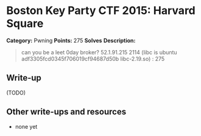 # Boston Key Party CTF 2015: Harvard Square

**Category:** Pwning
**Points:** 275
**Solves** 
**Description:**

> can you be a leet 0day broker? 52.1.91.215 2114 (libc is ubuntu adf3305fcd0345f706019cf94687d50b libc-2.19.so) : 275

## Write-up

(TODO)

## Other write-ups and resources

* none yet